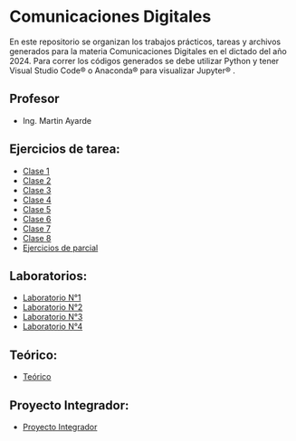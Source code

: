# Comunicaciones Digitales 

En este repositorio se organizan los trabajos prácticos, tareas y archivos generados para la materia Comunicaciones Digitales en 
el dictado del año 2024.
Para correr los códigos generados se debe utilizar Python y tener Visual Studio Code® o Anaconda® para visualizar Jupyter® .

## Profesor

* Ing. Martin Ayarde

## Ejercicios de tarea:
- [Clase 1](EjerciciosTarea/Clase1)
- [Clase 2](EjerciciosTarea/Clase2)
- [Clase 3](EjerciciosTarea/Clase3)
- [Clase 4](EjerciciosTarea/Clase4)
- [Clase 5](EjerciciosTarea/Clase5)
- [Clase 6](EjerciciosTarea/Clase6)
- [Clase 7](EjerciciosTarea/Clase7)
- [Clase 8](EjerciciosTarea/Clase8)
- [Ejercicios de parcial](EjerciciosTarea/EjerciciosParcial)

## Laboratorios:
- [Laboratorio N°1](Laboratorio/Lab1/How%20To%20Config%20SDR.ipynb)
- [Laboratorio N°2](Laboratorio/Lab2)
- [Laboratorio N°3](Laboratorio/Lab3/Laboratorio3.ipynb)
- [Laboratorio N°4](Laboratorio/Lab4/Eye%20Diagram%20and%20ISI.ipynb)

## Teórico:
- [Teórico](Teorico)

## Proyecto Integrador:
- [Proyecto Integrador](ProyectoIntegrador.ipynb)

